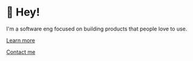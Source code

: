 # 👋 Hey!

I'm a software eng focused on building products that people love to use.

[Learn more](https://mikedloss.co)

[Contact me](mailto:hey@mikedloss.co)
